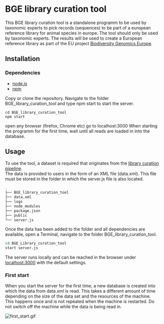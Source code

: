 # BGE library curation tool

This BGE library curation tool is a standalone programm to be used by taxonomic experts to pick records (sequences) to be part of a european reference library for animal species in europe. The tool should only be used by taxonomic experts. The results will be used to create a European reference library as part of the EU project [Biodiversity Genomics Europe](https://biodiversitygenomics.eu/).

## Installation

### Dependencies
*  [node.js](https://nodejs.org/en)
*  [npm](https://docs.npmjs.com/downloading-and-installing-node-js-and-npm) 

Copy or clone the repository. Navigate to the folder BGE_library_curation_tool and type npm start to start the server.

```shell
cd BGE_library_curation_tool
npm start
```
open any browser (firefox, Chrome etc) 
go to localhost:3000
When starting the programm for the first time, wait until all reads are loaded in into the database.
 
## Usage

To use the tool, a dataset is required that originates from the [library curation pipeline](https://github.com/FabianDeister/Library_curation_BOLD).  
The data is provided to users in the form of an XML file (data.xml). This file must be stored in the folder in which the server.js file is also located.
```bash
.
├── BGE_library_curation_tool
├── data.xml
├── logs
├── node_modules
├── package.json
├── public
└── server.js
```
Once the data has been added to the folder and all dependencies are available, open a Terminal, navigate to the folder BGE_library_curation_tool.

```bash
cd BGE_Library_curation_tool
start server.js
``` 
The server runs locally and can be reached in the browser under [localhost:3000](localhost:3000) with the default settings.

### First start
When you start the server for the first time, a new database is created into which the data from data.xml is read. This takes a different amount of time depending on the size of the data set and the resources of the machine. This happens once and is not repeated when the machine is restarted. Do not switch off the machine while the data is being read in. 

![first_start.gif](public/ressources/first_start.gif)

